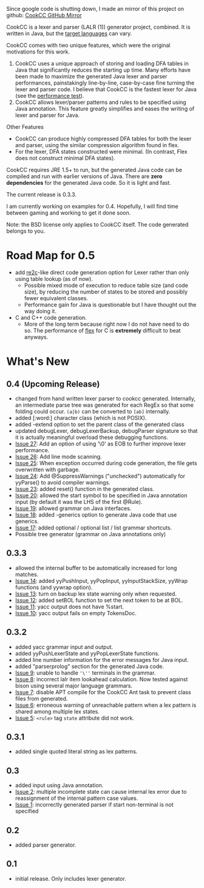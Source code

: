 Since google code is shutting down, I made an mirror of this project on github: [CookCC GitHub Mirror](https://github.com/coconut2015/cookcc)

CookCC is a lexer and parser (LALR (1)) generator project, combined.  It is written in Java, but the [target languages](TargetLanguages.md) can vary.

CookCC comes with two unique features, which were the original motivations for this work.

  1. CookCC uses a unique approach of storing and loading DFA tables in Java that significantly reduces the starting up time.  Many efforts have been made to maximize the generated Java lexer and parser performances, painstakingly line-by-line, case-by-case fine turning the lexer and parser code.  I believe that CookCC is the fastest lexer for Java (see the [performance test](TargetLanguageJava#Performance.md)).
  1. CookCC allows lexer/parser patterns and rules to be specified using Java annotation.  This feature greatly simplifies and eases the writing of lexer and parser for Java.

Other Features
  * CookCC can produce highly compressed DFA tables for both the lexer and parser, using the similar compression algorithm found in flex.
  * For the lexer, DFA states constructed were minimal.  (In contrast, Flex does not construct minimal DFA states).

CookCC requires JRE 1.5+ to run, but the generated Java code can be compiled and run with earlier versions of Java.  There are **zero dependencies** for the generated Java code.  So it is light and fast.

The current release is 0.3.3.

I am currently working on examples for 0.4.  Hopefully, I will find time between gaming and working to get it done soon.

Note: the BSD license only applies to CookCC itself.  The code generated belongs to you.

# Road Map for 0.5 #
  * add [re2c](http://re2c.org/)-like direct code generation option for Lexer rather than only using table lookup (as of now).
    * Possible mixed mode of execution to reduce table size (and code size), by reducing the number of states to be stored and possibly fewer equivalent classes.
    * Performance gain for Java is questionable but I have thought out the way doing it.
  * C and C++ code generation.
    * More of the long term because right now I do not have need to do so.  The performance of [flex](http://flex.sourceforge.net/) for C is **extremely** difficult to beat anyways.

# What's New #
## 0.4 (Upcoming Release) ##
  * changed from hand written lexer parser to cookcc generated.  Internally, an intermediate parse tree was generated for each RegEx so that some folding could occur.  `(a|b)` can be converted to `[ab]` internally.
  * added [:word:] character class (which is not POSIX).
  * added -extend option to set the parent class of the generated class
  * updated debugLexer, debugLexerBackup, debugParser signature so that it is actually meaningful overload these debugging functions.
  * [Issue 27](https://code.google.com/p/cookcc/issues/detail?id=27): Add an option of using '\0' as EOB to further improve lexer performance.
  * [Issue 26](https://code.google.com/p/cookcc/issues/detail?id=26): Add line mode scanning.
  * [Issue 25](https://code.google.com/p/cookcc/issues/detail?id=25): When exception occurred during code generation, the file gets overwritten with garbage.
  * [Issue 24](https://code.google.com/p/cookcc/issues/detail?id=24): Add @SuppressWarnings ("unchecked") automatically for yyParse() to avoid compiler warnings.
  * [Issue 23](https://code.google.com/p/cookcc/issues/detail?id=23): added reset() function in the generated class.
  * [Issue 20](https://code.google.com/p/cookcc/issues/detail?id=20): allowed the start symbol to be specified in Java annotation input (by default it was the LHS of the first @Rule).
  * [Issue 19](https://code.google.com/p/cookcc/issues/detail?id=19): allowed grammar on Java interfaces.
  * [Issue 18](https://code.google.com/p/cookcc/issues/detail?id=18): added -generics option to generate Java code that use generics.
  * [Issue 17](https://code.google.com/p/cookcc/issues/detail?id=17): added optional / optional list / list grammar shortcuts.
  * Possible tree generator (grammar on Java annotations only)

## 0.3.3 ##
  * allowed the internal buffer to be automatically increased for long matches.
  * [Issue 14](https://code.google.com/p/cookcc/issues/detail?id=14): added yyPushInput, yyPopInput, yyInputStackSize, yyWrap functions (and yywrap option).
  * [Issue 13](https://code.google.com/p/cookcc/issues/detail?id=13): turn on backup lex state warning only when requested.
  * [Issue 12](https://code.google.com/p/cookcc/issues/detail?id=12): added setBOL function to set the next token to be at BOL.
  * [Issue 11](https://code.google.com/p/cookcc/issues/detail?id=11): yacc output does not have %start.
  * [Issue 10](https://code.google.com/p/cookcc/issues/detail?id=10): yacc output fails on empty TokensDoc.

## 0.3.2 ##
  * added yacc grammar input and output.
  * added yyPushLexerState and yyPopLexerState functions.
  * added line number information for the error messages for Java input.
  * added "parserprolog" section for the generated Java code.
  * [Issue 9](https://code.google.com/p/cookcc/issues/detail?id=9): unable to handle `'\''` terminals in the grammar.
  * [Issue 8](https://code.google.com/p/cookcc/issues/detail?id=8): incorrect lalr item lookahead calculation.  Now tested against bison using several major language grammars.
  * [Issue 7](https://code.google.com/p/cookcc/issues/detail?id=7): disable APT compile for the CookCC Ant task to prevent class files from generated.
  * [Issue 6](https://code.google.com/p/cookcc/issues/detail?id=6): erroneous warning of unreachable pattern when a lex pattern is shared among multiple lex states.
  * [Issue 5](https://code.google.com/p/cookcc/issues/detail?id=5): `<rule>` tag `state` attribute did not work.

## 0.3.1 ##
  * added single quoted literal string as lex patterns.

## 0.3 ##
  * added input using Java annotation.
  * [Issue 2](https://code.google.com/p/cookcc/issues/detail?id=2): multiple incomplete state can cause internal lex error due to reassignment of the internal pattern case values.
  * [Issue 1](https://code.google.com/p/cookcc/issues/detail?id=1): incorrectly generated parser if start non-terminal is not specified

## 0.2 ##
  * added parser generator.

## 0.1 ##
  * initial release.  Only includes lexer generator.